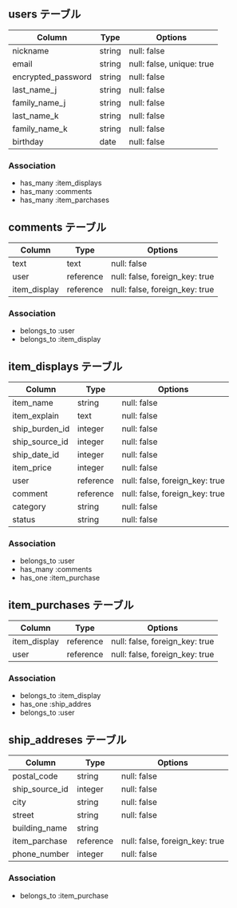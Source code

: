 ## users テーブル

| Column             | Type    | Options                   |
| ------------------ | ------- | ------------------------- |
| nickname           | string  | null: false               |
| email              | string  | null: false, unique: true |
| encrypted_password | string  | null: false               |
| last_name_j        | string  | null: false               |
| family_name_j      | string  | null: false               |
| last_name_k        | string  | null: false               |
| family_name_k      | string  | null: false               |
| birthday           | date    | null: false               |
<!-- _jは漢字、_kはカタカナを意味する -->

### Association

- has_many  :item_displays
- has_many  :comments
- has_many  :item_parchases



## comments テーブル

| Column          | Type      | Options                        |
| --------------- | --------- | ------------------------------ |
| text            | text      | null: false                    |
| user            | reference | null: false, foreign_key: true |
| item_display    | reference | null: false, foreign_key: true |

### Association

- belongs_to :user
- belongs_to :item_display 



## item_displays テーブル

| Column         | Type      | Options                        |
| -------------- | --------- | ------------------------------ |
| item_name      | string    | null: false                    |
| item_explain   | text      | null: false                    |
| ship_burden_id | integer   | null: false                    |
| ship_source_id | integer   | null: false                    |
| ship_date_id   | integer   | null: false                    |
| item_price     | integer   | null: false                    |
| user           | reference | null: false, foreign_key: true |
| comment        | reference | null: false, foreign_key: true |
| category       | string    | null: false                    |
| status         | string    | null: false                    |

### Association

- belongs_to :user
- has_many   :comments
- has_one    :item_purchase



## item_purchases テーブル

| Column           | Type      | Options                        |
| ---------------- | --------- | ------------------------------ |
| item_display     | reference | null: false, foreign_key: true |
| user             | reference | null: false, foreign_key: true |

### Association

- belongs_to :item_display
- has_one    :ship_addres
- belongs_to :user




## ship_addreses テーブル

| Column           | Type      | Options                        |
| ---------------- | --------- | ------------------------------ |
| postal_code      | string    | null: false                    |
| ship_source_id   | integer   | null: false                    |
| city             | string    | null: false                    |
| street           | string    | null: false                    |
| building_name    | string    |                                |
| item_parchase    | reference | null: false, foreign_key: true |
| phone_number     | integer   | null: false                    |

### Association

- belongs_to :item_purchase

